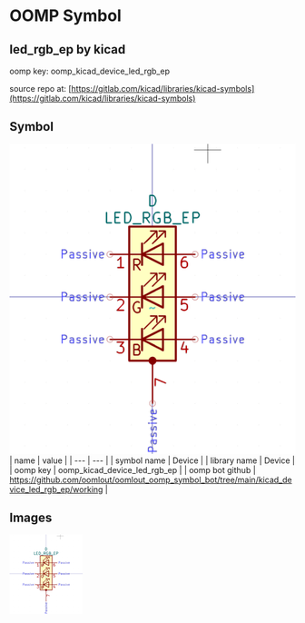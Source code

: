 # OOMP Symbol  
## led_rgb_ep  by kicad  
  
oomp key: oomp_kicad_device_led_rgb_ep  
  
source repo at: [https://gitlab.com/kicad/libraries/kicad-symbols](https://gitlab.com/kicad/libraries/kicad-symbols)  
## Symbol  
  
[![working.png](working_600.png)](working.png)  
| name | value | 
| --- | --- | 
| symbol name | Device | 
| library name | Device | 
| oomp key | oomp_kicad_device_led_rgb_ep | 
| oomp bot github | https://github.com/oomlout/oomlout_oomp_symbol_bot/tree/main/kicad_device_led_rgb_ep/working | 
## Images  
  
[![working.png](working_140.png)](working.png)  

